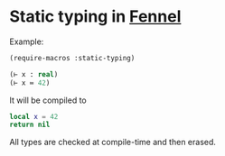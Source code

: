 # Static typing in [Fennel](https://github.com/bakpakin/Fennel)

Example:

```lisp
(require-macros :static-typing)

(⊢ x : real)
(⊢ x ≔ 42)
```

It will be compiled to

```lua
local x = 42
return nil
```

All types are checked at compile-time and then erased.
